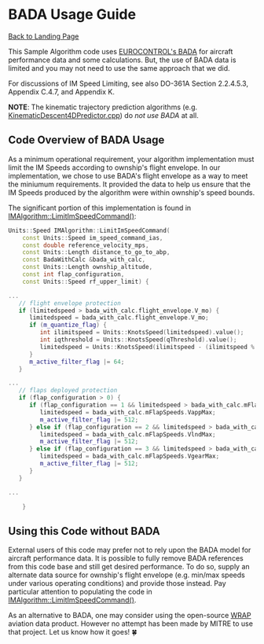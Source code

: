 # BADA Usage Guide

[Back to Landing Page](/README.md)

This Sample Algorithm code uses [EUROCONTROL's BADA](https://eurocontrol.int/services/bada) for aircraft performance data and some calculations. But, the use of BADA data is limited and you may not need to use the same approach that we did. 

For discussions of IM Speed Limiting, see also DO-361A Section 2.2.4.5.3, Appendix C.4.7, and Appendix K. 

**NOTE**: The kinematic trajectory prediction algorithms (e.g. [KinematicDescent4DPredictor.cpp](https://github.com/mitre/im_sample_algorithm/blob/master/IntervalManagement/KinematicDescent4DPredictor.cpp)) do _not use BADA_ at all.

## Code Overview of BADA Usage

As a minimum operational requirement, your algorithm implementation must limit the IM Speeds according to ownship's flight envelope. In our implementation, we chose to use BADA's flight envelope as a way to meet the miniumum requirements. It provided the data to help us ensure that the IM Speeds produced by the algorithm were within ownship's speed bounds. 

The significant portion of this implementation is found in [IMAlgorithm::LimitImSpeedCommand()](https://github.com/mitre/im_sample_algorithm/blob/968030837f662a197c0e2755280756b18ce9f5b6/IntervalManagement/IMAlgorithm.cpp#L397):

```c++
Units::Speed IMAlgorithm::LimitImSpeedCommand(
    const Units::Speed im_speed_command_ias,
    const double reference_velocity_mps,
    const Units::Length distance_to_go_to_abp,
    const BadaWithCalc &bada_with_calc,
    const Units::Length ownship_altitude,
    const int flap_configuration,
    const Units::Speed rf_upper_limit) {

...
   // flight envelope protection
   if (limitedspeed > bada_with_calc.flight_envelope.V_mo) {
      limitedspeed = bada_with_calc.flight_envelope.V_mo;
      if (m_quantize_flag) {
         int ilimitspeed = Units::KnotsSpeed(limitedspeed).value();
         int iqthreshold = Units::KnotsSpeed(qThreshold).value();
         limitedspeed = Units::KnotsSpeed(ilimitspeed - (ilimitspeed % iqthreshold));
      }
      m_active_filter_flag |= 64;
   }

...
   // flaps deployed protection
   if (flap_configuration > 0) {
      if (flap_configuration == 1 && limitedspeed > bada_with_calc.mFlapSpeeds.VappMax) {
         limitedspeed = bada_with_calc.mFlapSpeeds.VappMax;
         m_active_filter_flag |= 512;
      } else if (flap_configuration == 2 && limitedspeed > bada_with_calc.mFlapSpeeds.VlndMax) {
         limitedspeed = bada_with_calc.mFlapSpeeds.VlndMax;
         m_active_filter_flag |= 512;
      } else if (flap_configuration == 3 && limitedspeed > bada_with_calc.mFlapSpeeds.VgearMax) {
         limitedspeed = bada_with_calc.mFlapSpeeds.VgearMax;
         m_active_filter_flag |= 512;
      }
   }

...

    }
```

## Using this Code without BADA

External users of this code may prefer not to rely upon the BADA model for aircraft performance data. It is possible to fully remove BADA references from this code base and still get desired performance. To do so, supply an alternate data source for ownship's flight envelope (e.g. min/max speeds under various operating conditions) and provide those instead. Pay particular attention to populating the code in [IMAlgorithm::LimitImSpeedCommand()](https://github.com/mitre/im_sample_algorithm/blob/968030837f662a197c0e2755280756b18ce9f5b6/IntervalManagement/IMAlgorithm.cpp#L397). 

As an alternative to BADA, one may consider using the open-source [WRAP](https://github.com/junzis/wrap) aviation data product. However no attempt has been made by MITRE to use that project. Let us know how it goes! :four_leaf_clover: